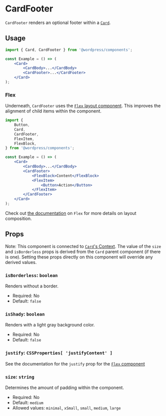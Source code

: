 # CardFooter

`CardFooter` renders an optional footer within a [`Card`](/packages/components/src/card/card/README.md).

## Usage

```jsx
import { Card, CardFooter } from '@wordpress/components';

const Example = () => (
	<Card>
 		<CardBody>...</CardBody>
 		<CardFooter>...</CardFooter>
	</Card>
);
```

### Flex

Underneath, `CardFooter` uses the [`Flex` layout component](/packages/components/src/flex/flex/README.md). This improves the alignment of child items within the component.

```jsx
import {
	Button,
	Card,
	CardFooter,
	FlexItem,
	FlexBlock,
} from '@wordpress/components';

const Example = () => (
	<Card>
		<CardBody>...</CardBody>
		<CardFooter>
			<FlexBlock>Content</FlexBlock>
			<FlexItem>
				<Button>Action</Button>
			</FlexItem>
		</CardFooter>
	</Card>
);
```

Check out [the documentation](/packages/components/src/flex/flex/README.md) on `Flex` for more details on layout composition.

## Props

Note: This component is connected to [`Card`'s Context](/packages/components/src/card/card/README.md#context). The value of the `size` and `isBorderless` props is derived from the `Card` parent component (if there is one). Setting these props directly on this component will override any derived values.

### `isBorderless`: `boolean`

Renders without a border.

- Required: No
- Default: `false`

### `isShady`: `boolean`

Renders with a light gray background color.

-   Required: No
-   Default: `false`

### `justify`: `CSSProperties[ 'justifyContent' ]`

See the documentation for the `justify` prop for the [`Flex` component](/packages/components/src/flex/flex/README.md#justify)

### `size`: `string`

Determines the amount of padding within the component.

- Required: No
- Default: `medium`
- Allowed values: `minimal`, `xSmall`, `small`, `medium`, `large`
